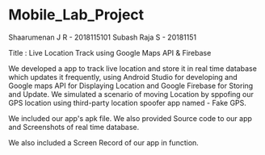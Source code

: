 # Mobile_Lab_Project

Shaarumenan J R - 2018115101
Subash Raja S - 20181151

Title : Live Location Track using Google Maps API & Firebase

We developed a app to track live location and store it in real time database which updates it frequently, using Android Studio for developing and Google maps API for Displaying Location and Google Firebase for Storing and Update. We simulated a scenario of moving Location by sppofing our GPS location using third-party location spoofer app named - Fake GPS.

We included our app's apk file. We also provided Source code to our app and Screenshots of real time database.

We also included a Screen Record of our app in function.
